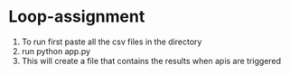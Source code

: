 # Loop-assignment

1. To run first paste all the csv files in the directory
2. run python app.py
3. This will create a file that contains the results when apis are triggered
